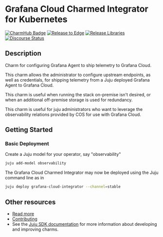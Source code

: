 <!--
Avoid using this README file for information that is maintained or published elsewhere, e.g.:

* metadata.yaml > published on Charmhub
* documentation > published on (or linked to from) Charmhub
* detailed contribution guide > documentation or CONTRIBUTING.md

Use links instead.
-->

# Grafana Cloud Charmed Integrator for Kubernetes 

[![CharmHub Badge](https://charmhub.io/grafana-cloud-integrator/badge.svg)](https://charmhub.io/prometheus-k8s)
[![Release to Edge](https://github.com/canonical/grafana-cloud-integrator/actions/workflows/release-edge.yaml/badge.svg)](https://github.com/canonical/prometheus-k8s-operator/actions/workflows/release-edge.yaml)
[![Release Libraries](https://github.com/canonical/grafana-cloud-integrator/actions/workflows/release-libs.yaml/badge.svg)](https://github.com/canonical/prometheus-k8s-operator/actions/workflows/release-libs.yaml)
[![Discourse Status](https://img.shields.io/discourse/status?server=https%3A%2F%2Fdiscourse.charmhub.io&style=flat&label=CharmHub%20Discourse)](https://discourse.charmhub.io)

## Description

Charm for configuring Grafana Agent to ship telemetry to Grafana Cloud.

This charm allows the administrator to configure upstream endpoints, as well
as credentials, for shipping telemetry from a Juju deployed Grafana Agent
to Grafana Cloud.


This charm is useful when running the stack on-premise isn't desired, or
when an additional off-premise storage is used for redundancy.

This charm is useful for juju administrators who want to leverage the
observability relations provided by COS for use with Grafana Cloud.


## Getting Started

### Basic Deployment

Create a Juju model for your operator, say "observability"

```sh
juju add-model observability
```

The Grafana Cloud Charmed Integrator may now be deployed using the Juju command line as in

```sh
juju deploy grafana-cloud-integrator --channel=stable
```


## Other resources

- [Read more](https://example.com)
- [Contributing](CONTRIBUTING.md) <!-- or link to other contribution documentation -->
- See the [Juju SDK documentation](https://juju.is/docs/sdk) for more information about developing and improving charms.

